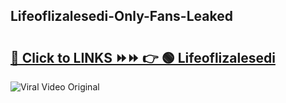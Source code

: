 
 ## Lifeoflizalesedi-Only-Fans-Leaked

# <h2><a href="https://clipsfans.com/Lifeoflizalesedi&ref=git">🔗 Click to LINKS ⏩⏩ 👉 🟢 Lifeoflizalesedi </a></h2>

<a href="https://clipsfans.com/Lifeoflizalesedi&ref=git" rel="nofollow" data-target="animated-image.originalLink"><img src="https://i.ibb.co.com/xMMVF88/686577567.gif" alt="Viral Video Original" style="max-width: 100%; display: inline-block;" data-target="animated-image.originalImage"></a>
